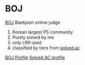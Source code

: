 # BOJ

[BOJ](https://www.acmicpc.net) Baekjoon online judge
1) Korean largest PS community
2) Purely solved by me
3) only c99 used
4) classified by tiers from [solved.ac](https://solved.ac)

[BOJ Profile](https://www.acmicpc.net/user/oculis)
[Solved AC profile](https://solved.ac/profile/oculis)
